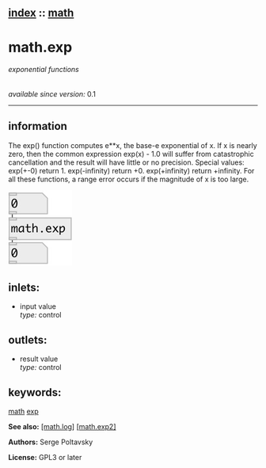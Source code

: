 [index](index.html) :: [math](category_math.html)
---

# math.exp

###### exponential functions

*available since version:* 0.1

---


## information
The exp() function computes e**x, the base-e exponential of x. If x is nearly zero, then the common expression exp(x) - 1.0 will suffer from catastrophic cancellation and the result will have little or no precision. Special values: exp(+-0) return 1. exp(-infinity) return +0. exp(+infinity) return +infinity. For all these functions, a range error occurs if the magnitude of x is too large.


[![example](../examples/img/math.exp.jpg)](../examples/pd/math.exp.pd)









## inlets:

* input value<br>
_type:_ control



## outlets:

* result value<br>
_type:_ control



## keywords:

[math](keywords/math.html)
[exp](keywords/exp.html)



**See also:**
[\[math.log\]](math.log.html)
[\[math.exp2\]](math.exp2.html)




**Authors:** Serge Poltavsky




**License:** GPL3 or later





